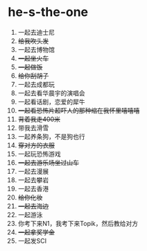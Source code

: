 # he-s-the-one

1. 一起去迪士尼  
2. ~~给我吹头发~~  
3. 一起去博物馆  
4. ~~一起坐火车~~  
5. ~~一起做饭~~  
6. ~~给你刮胡子~~  
7. 一起去成都玩  
8. 一起去看华晨宇的演唱会  
9. 一起看话剧，恋爱的犀牛  
10. ~~一起看恐怖片超吓人的那种缩在我怀里嘻嘻嘻~~
11. ~~背着我走400米~~  
12. 带我去滑雪  
13. 一起养条狗，不是狗也行  
14. ~~穿对方的衣服~~  
15. 一起玩恐怖游戏  
16. ~~一起去游乐场坐过山车~~
17. 一起去漫展  
18. 一起去攀岩  
19. 一起去香港  
20. ~~给你化妆~~
21. ~~一起去海边~~  
22. 一起游泳
23. 你考下来N1，我考下来Topik，然后教给对方
24. ~~一起拿奖学金~~
25. 一起发SCI




